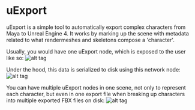 uExport
============

uExport is a simple tool to automatically export complex characters from Maya to Unreal Engine 4. It works by marking up the scene with metadata related to what rendermeshes and skeletons compose a 'character'.

Usually, you would have one uExport node, which is exposed to the user like so:
![alt tag](http://chrisevans3d.com/files/github/uExport_simple.gif)

Under the hood, this data is serialized to disk using this network node:
![alt tag](http://chrisevans3d.com/files/github/uNode.png)

You can have multiple uExport nodes in one scene, not only to represent each character, but even in one export file when breaking up characters into multiple exported FBX files on disk:
![alt tag](http://chrisevans3d.com/files/github/uexport01.png)